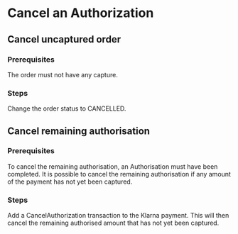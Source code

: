 # Cancel an Authorization

## Cancel uncaptured order

### Prerequisites
The order must not have any capture.

### Steps

Change the order status to CANCELLED.

## Cancel remaining authorisation

### Prerequisites

To cancel the remaining authorisation, an Authorisation must have been completed. 
It is possible to cancel the remaining authorisation if any amount of the payment has not yet been captured.

### Steps

Add a CancelAuthorization transaction to the Klarna payment. This will then cancel the remaining authorised amount that has not yet been captured.
